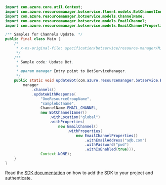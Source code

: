 ```java
import com.azure.core.util.Context;
import com.azure.resourcemanager.botservice.fluent.models.BotChannelInner;
import com.azure.resourcemanager.botservice.models.ChannelName;
import com.azure.resourcemanager.botservice.models.EmailChannel;
import com.azure.resourcemanager.botservice.models.EmailChannelProperties;

/** Samples for Channels Update. */
public final class Main {
    /*
     * x-ms-original-file: specification/botservice/resource-manager/Microsoft.BotService/preview/2021-05-01-preview/examples/UpdateChannel.json
     */
    /**
     * Sample code: Update Bot.
     *
     * @param manager Entry point to BotServiceManager.
     */
    public static void updateBot(com.azure.resourcemanager.botservice.BotServiceManager manager) {
        manager
            .channels()
            .updateWithResponse(
                "OneResourceGroupName",
                "samplebotname",
                ChannelName.EMAIL_CHANNEL,
                new BotChannelInner()
                    .withLocation("global")
                    .withProperties(
                        new EmailChannel()
                            .withProperties(
                                new EmailChannelProperties()
                                    .withEmailAddress("a@b.com")
                                    .withPassword("pwd")
                                    .withIsEnabled(true))),
                Context.NONE);
    }
}
```

Read the [SDK documentation](https://github.com/Azure/azure-sdk-for-java/blob/azure-resourcemanager-botservice_1.0.0-beta.4/sdk/botservice/azure-resourcemanager-botservice/README.md) on how to add the SDK to your project and authenticate.
